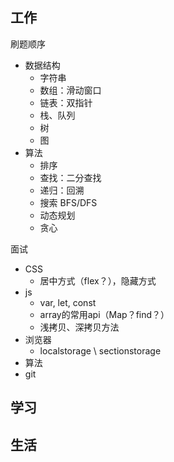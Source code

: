 ## 工作

刷题顺序
- 数据结构
  - 字符串
  - 数组：滑动窗口
  - 链表：双指针
  - 栈、队列
  - 树
  - 图
- 算法
  - 排序
  - 查找：二分查找
  - 递归：回溯
  - 搜索 BFS/DFS
  - 动态规划
  - 贪心

面试
- CSS
  - 居中方式（flex？），隐藏方式
- js
  - var, let, const
  - array的常用api（Map？find？）
  - 浅拷贝、深拷贝方法
- 浏览器
  - localstorage \ sectionstorage
- 算法
- git 

## 学习

## 生活
